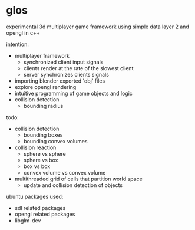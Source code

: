 # glos

experimental 3d multiplayer game framework using simple data layer 2 and opengl in c++

intention:
* multiplayer framework
  - synchronized client input signals
  - clients render at the rate of the slowest client
  - server synchronizes clients signals
* importing blender exported 'obj' files
* explore opengl rendering
* intuitive programming of game objects and logic
* collision detection
  - bounding radius

todo:
* collision detection
  - bounding boxes
  - bounding convex volumes
* collision reaction
  - sphere vs sphere
  - sphere vs box
  - box vs box
  - convex volume vs convex volume
* multithreaded grid of cells that partition world space
  - update and collision detection of objects

ubuntu packages used:
* sdl related packages
* opengl related packages
* libglm-dev
